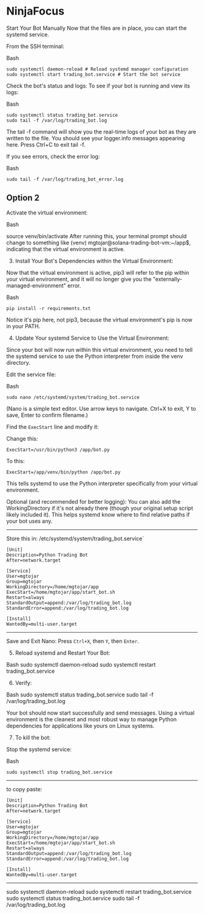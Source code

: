 # NinjaFocus

Start Your Bot Manually
Now that the files are in place, you can start the systemd service.

From the SSH terminal:

Bash

    sudo systemctl daemon-reload # Reload systemd manager configuration
    sudo systemctl start trading_bot.service # Start the bot service

Check the bot's status and logs:
To see if your bot is running and view its logs:

Bash

    sudo systemctl status trading_bot.service
    sudo tail -f /var/log/trading_bot.log

The tail -f command will show you the real-time logs of your bot as they are written to the file. You should see your logger.info messages appearing here. Press Ctrl+C to exit tail -f.

If you see errors, check the error log:

Bash

    sudo tail -f /var/log/trading_bot_error.log


## Option 2

Activate the virtual environment:

Bash

source venv/bin/activate
After running this, your terminal prompt should change to something like (venv) mgtojar@solana-trading-bot-vm:~/app$, indicating that the virtual environment is active.

3. Install Your Bot's Dependencies within the Virtual Environment:

Now that the virtual environment is active, pip3 will refer to the pip within your virtual environment, and it will no longer give you the "externally-managed-environment" error.

Bash

    pip install -r requirements.txt
Notice it's pip here, not pip3, because the virtual environment's pip is now in your PATH.

4. Update Your systemd Service to Use the Virtual Environment:

Since your bot will now run within this virtual environment, you need to tell the systemd service to use the Python interpreter from inside the venv directory.

Edit the service file:

Bash

    sudo nano /etc/systemd/system/trading_bot.service
(Nano is a simple text editor. Use arrow keys to navigate. Ctrl+X to exit, Y to save, Enter to confirm filename.)

Find the `ExecStart` line and modify it:

Change this:

    ExecStart=/usr/bin/python3 /app/bot.py
To this:

    ExecStart=/app/venv/bin/python /app/bot.py
This tells systemd to use the Python interpreter specifically from your virtual environment.

Optional (and recommended for better logging): You can also add the WorkingDirectory if it's not already there (though your original setup script likely included it). This helps systemd know where to find relative paths if your bot uses any.

---

Store this in: /etc/systemd/system/trading_bot.service`

```
[Unit]
Description=Python Trading Bot
After=network.target

[Service]
User=mgtojar
Group=mgtojar
WorkingDirectory=/home/mgtojar/app
ExecStart=/home/mgtojar/app/start_bot.sh
Restart=always
StandardOutput=append:/var/log/trading_bot.log
StandardError=append:/var/log/trading_bot.log

[Install]
WantedBy=multi-user.target
```

---

Save and Exit Nano: Press `Ctrl+X`, then `Y`, then `Enter`.

5. Reload systemd and Restart Your Bot:

Bash
    sudo systemctl daemon-reload
    sudo systemctl restart trading_bot.service

6. Verify:

Bash
    sudo systemctl status trading_bot.service
    sudo tail -f /var/log/trading_bot.log

Your bot should now start successfully and send messages. Using a virtual environment is the cleanest and most robust way to manage Python dependencies for applications like yours on Linux systems.

7. To kill the bot:

Stop the systemd service:

Bash

    sudo systemctl stop trading_bot.service

---

to copy paste:

```
[Unit]
Description=Python Trading Bot
After=network.target

[Service]
User=mgtojar
Group=mgtojar
WorkingDirectory=/home/mgtojar/app
ExecStart=/home/mgtojar/app/start_bot.sh
Restart=always
StandardOutput=append:/var/log/trading_bot.log
StandardError=append:/var/log/trading_bot.log

[Install]
WantedBy=multi-user.target
```

---

sudo systemctl daemon-reload
sudo systemctl restart trading_bot.service
sudo systemctl status trading_bot.service
sudo tail -f /var/log/trading_bot.log